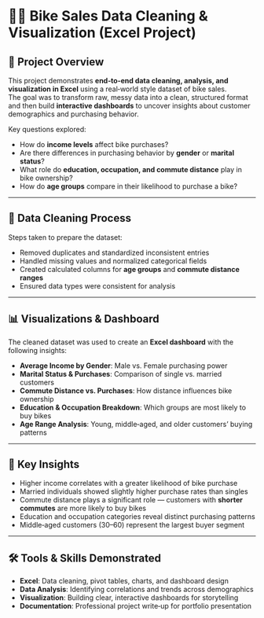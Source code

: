 # 🚴‍♂️ Bike Sales Data Cleaning & Visualization (Excel Project)

## 📌 Project Overview
This project demonstrates **end‑to‑end data cleaning, analysis, and visualization in Excel** using a real‑world style dataset of bike sales.  
The goal was to transform raw, messy data into a clean, structured format and then build **interactive dashboards** to uncover insights about customer demographics and purchasing behavior.

Key questions explored:
- How do **income levels** affect bike purchases?  
- Are there differences in purchasing behavior by **gender** or **marital status**?  
- What role do **education, occupation, and commute distance** play in bike ownership?  
- How do **age groups** compare in their likelihood to purchase a bike?

---

## 🧹 Data Cleaning Process
Steps taken to prepare the dataset:
- Removed duplicates and standardized inconsistent entries  
- Handled missing values and normalized categorical fields  
- Created calculated columns for **age groups** and **commute distance ranges**  
- Ensured data types were consistent for analysis  

---

## 📊 Visualizations & Dashboard
The cleaned dataset was used to create an **Excel dashboard** with the following insights:
- **Average Income by Gender**: Male vs. Female purchasing power  
- **Marital Status & Purchases**: Comparison of single vs. married customers  
- **Commute Distance vs. Purchases**: How distance influences bike ownership  
- **Education & Occupation Breakdown**: Which groups are most likely to buy bikes  
- **Age Range Analysis**: Young, middle‑aged, and older customers’ buying patterns  

---

## 🔑 Key Insights
- Higher income correlates with a greater likelihood of bike purchase  
- Married individuals showed slightly higher purchase rates than singles  
- Commute distance plays a significant role — customers with **shorter commutes** are more likely to buy bikes  
- Education and occupation categories reveal distinct purchasing patterns  
- Middle‑aged customers (30–60) represent the largest buyer segment  

---

## 🛠️ Tools & Skills Demonstrated
- **Excel**: Data cleaning, pivot tables, charts, and dashboard design  
- **Data Analysis**: Identifying correlations and trends across demographics  
- **Visualization**: Building clear, interactive dashboards for storytelling  
- **Documentation**: Professional project write‑up for portfolio presentation  
